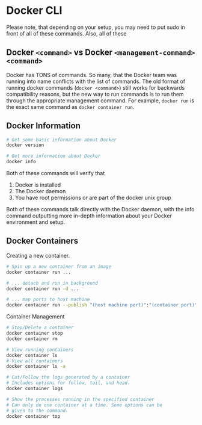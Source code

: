 # Docker CLI

Please note, that depending on your setup, you may need to put sudo in front
of all of these commands. Also, all of these 

## Docker `<command>` vs Docker `<management-command> <command>`

Docker has TONS of commands. So many, that the Docker team was running into name
conflicts with the list of commands. The old format of running docker commands
(`docker <command>`) still works for backwards compatibility reasons, but the
new way to run commands is to run them through the appropriate management
command. For example, `docker run` is the exact same command as
`docker container run`.

## Docker Information

```bash
# Get some basic information about Docker
docker version

# Get more information about Docker
docker info
```

Both of these commands will verify that

1. Docker is installed
2. The Docker daemon
3. You have root permissions or are part of the docker unix group

Both of these commands talk directly with the Docker daemon, with the info
command outputting more in-depth information about your Docker environment and
setup.


## Docker Containers

Creating a new container.

```bash
# Spin up a new container from an image
docker container run ...

# ... detach and run in background
docker container run -d ...

# ... map ports to host machine
docker container run --publish "(host machine port)":"(container port)" ...
```

Container Management

```bash
# Stop/Delete a container
docker container stop
docker container rm

# View running containers
docker container ls
# View all containers
docker container ls -a

# Cat/Follow the logs generated by a container
# Includes options for follow, tail, and head. 
docker container logs

# Show the processes running in the specified container
# Can only do one container at a time. Some options can be
# given to the command.
docker container top
```


